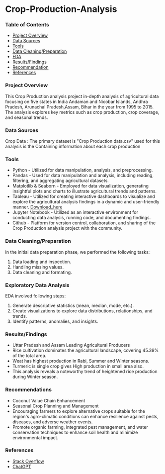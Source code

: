 # Crop-Production-Analysis

### Table of Contents
- [Project Overview](#project-overview)
- [Data Sources](#data-sources)
- [Tools](#tools)
- [Data Cleaning/Preparation](#data-cleaningpreparation)
- [EDA](#exploratory-data-analysis)
- [Results/Findings](#resultsfindings)
- [Recommendation](#recommendations)
- [References](#references)

### Project Overview
This Crop Production analysis project in-depth analysis of agricultural data focusing on five states in India Andaman and Nicobar Islands, Andhra Pradesh, Arunachal Pradesh,Assam, Bihar in the year from 1995 to 2015. The analysis explores key metrics such as crop production, crop coverage, and seasonal trends.

### Data Sources
Crop Data : The primary dataset is "Crop Production data.csv" used for this analysis is the  Containing information about each crop production

### Tools
- Python - Utilized for data manipulation, analysis, and preprocessing.
- Pandas - Used for data manipulation and analysis, including reading, filtering, and aggregating agricultural datasets.
- Matplotlib & Seaborn - Employed for data visualization, generating insightful plots and charts to illustrate agricultural trends and patterns.
- Tableau - Utilized for creating interactive dashboards to visualize and explore the agricultural analysis findings in a dynamic and user-friendly manner. [Download_here](https://www.tableau.com/products/public)
- Jupyter Notebook - Utilized as an interactive environment for conducting data analysis, running code, and documenting findings.
- Github - Platform for version control, collaboration, and sharing of the Crop Production analysis project with the community.

### Data Cleaning/Preparation
In the initial data preparation phase, we performed the following tasks:
1. Data loading and inspection.
2. Handling missing values.
3. Data cleaning and formating.

### Exploratory Data Analysis
EDA involved following steps:
1. Generate descriptive statistics (mean, median, mode, etc.).
2. Create visualizations to explore data distributions, relationships, and trends.
3. Identify patterns, anomalies, and insights.

### Results/Findings
- Uttar Pradesh and Assam Leading Agricultural Producers
- Rice cultivation dominates the agricultural landscape, covering 45.39% of the total area.
- Weat has highest production in Rabi, Summer and Winter seasons.
- Turmeric is single crop gives High production in small area also.
- This analysis reveals a noteworthy trend of heightened rice production during Winter season.

### Recommendations
- Coconut Value Chain Enhancement
- Seasonal Crop Planning and Management
- Encouraging farmers to explore alternative crops suitable for the region's agro-climatic conditions can enhance resilience against pests, diseases, and adverse weather events.
- Promote organic farming, integrated pest management, and water conservation techniques to enhance soil health and minimize environmental impact.

### References
- [Stack Overflow](https://stackoverflow.com/)
- [ChatGPT](https://chat.openai.com/)

